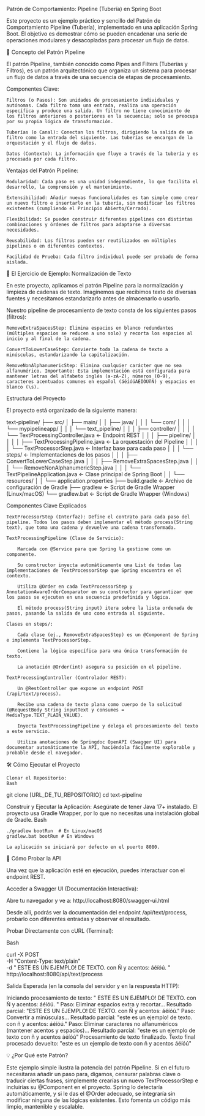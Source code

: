 Patrón de Comportamiento: Pipeline (Tubería) en Spring Boot

Este proyecto es un ejemplo práctico y sencillo del Patrón de Comportamiento Pipeline (Tubería), implementado en una aplicación Spring Boot. El objetivo es demostrar cómo se pueden encadenar una serie de operaciones modulares y desacopladas para procesar un flujo de datos.

🌟 Concepto del Patrón Pipeline

El patrón Pipeline, también conocido como Pipes and Filters (Tuberías y Filtros), es un patrón arquitectónico que organiza un sistema para procesar un flujo de datos a través de una secuencia de etapas de procesamiento.

Componentes Clave:

    Filtros (o Pasos): Son unidades de procesamiento individuales y autónomas. Cada filtro toma una entrada, realiza una operación específica y produce una salida. Un filtro no tiene conocimiento de los filtros anteriores o posteriores en la secuencia; solo se preocupa por su propia lógica de transformación.

    Tuberías (o Canal): Conectan los filtros, dirigiendo la salida de un filtro como la entrada del siguiente. Las tuberías se encargan de la orquestación y el flujo de datos.

    Datos (Contexto): La información que fluye a través de la tubería y es procesada por cada filtro.

Ventajas del Patrón Pipeline:

    Modularidad: Cada paso es una unidad independiente, lo que facilita el desarrollo, la comprensión y el mantenimiento.

    Extensibilidad: Añadir nuevas funcionalidades es tan simple como crear un nuevo filtro e insertarlo en la tubería, sin modificar los filtros existentes (cumpliendo el Principio Abierto/Cerrado).

    Flexibilidad: Se pueden construir diferentes pipelines con distintas combinaciones y órdenes de filtros para adaptarse a diversas necesidades.

    Reusabilidad: Los filtros pueden ser reutilizados en múltiples pipelines o en diferentes contextos.

    Facilidad de Prueba: Cada filtro individual puede ser probado de forma aislada.

🚀 El Ejercicio de Ejemplo: Normalización de Texto

En este proyecto, aplicamos el patrón Pipeline para la normalización y limpieza de cadenas de texto. Imaginemos que recibimos texto de diversas fuentes y necesitamos estandarizarlo antes de almacenarlo o usarlo.

Nuestro pipeline de procesamiento de texto consta de los siguientes pasos (filtros):

    RemoveExtraSpacesStep: Elimina espacios en blanco redundantes (múltiples espacios se reducen a uno solo) y recorta los espacios al inicio y al final de la cadena.

    ConvertToLowerCaseStep: Convierte toda la cadena de texto a minúsculas, estandarizando la capitalización.

    RemoveNonAlphanumericStep: Elimina cualquier carácter que no sea alfanumérico. Importante: Esta implementación está configurada para mantener letras del alfabeto inglés (a-zA-Z), números (0-9), caracteres acentuados comunes en español (áéíóúÁÉÍÓÚñÑ) y espacios en blanco (\s).

Estructura del Proyecto

El proyecto está organizado de la siguiente manera:

text-pipeline/
├── src/
│   ├── main/
│   │   ├── java/
│   │   │   └── com/
│   │   │       └── mypipelineapp/
│   │   │           └── text_pipeline/
│   │   │               ├── controller/
│   │   │               │   └── TextProcessingController.java  <- Endpoint REST
│   │   │               ├── pipeline/
│   │   │               │   ├── TextProcessingPipeline.java    <- La orquestación del Pipeline
│   │   │               │   └── TextProcessorStep.java         <- Interfaz base para cada paso
│   │   │               └── steps/                             <- Implementaciones de los pasos
│   │   │                   ├── ConvertToLowerCaseStep.java
│   │   │                   ├── RemoveExtraSpacesStep.java
│   │   │                   └── RemoveNonAlphanumericStep.java
│   │   │               └── TextPipelineApplication.java       <- Clase principal de Spring Boot
│   │   └── resources/
│   │       └── application.properties
├── build.gradle                                            <- Archivo de configuración de Gradle
├── gradlew                                                 <- Script de Gradle Wrapper (Linux/macOS)
└── gradlew.bat                                             <- Script de Gradle Wrapper (Windows)

Componentes Clave Explicados

    TextProcessorStep (Interfaz): Define el contrato para cada paso del pipeline. Todos los pasos deben implementar el método process(String text), que toma una cadena y devuelve una cadena transformada.

    TextProcessingPipeline (Clase de Servicio):

        Marcada con @Service para que Spring la gestione como un componente.

        Su constructor inyecta automáticamente una List de todas las implementaciones de TextProcessorStep que Spring encuentra en el contexto.

        Utiliza @Order en cada TextProcessorStep y AnnotationAwareOrderComparator en su constructor para garantizar que los pasos se ejecuten en una secuencia predefinida y lógica.

        El método process(String input) itera sobre la lista ordenada de pasos, pasando la salida de uno como entrada al siguiente.

    Clases en steps/:

        Cada clase (ej., RemoveExtraSpacesStep) es un @Component de Spring e implementa TextProcessorStep.

        Contiene la lógica específica para una única transformación de texto.

        La anotación @Order(int) asegura su posición en el pipeline.

    TextProcessingController (Controlador REST):

        Un @RestController que expone un endpoint POST (/api/text/process).

        Recibe una cadena de texto plana como cuerpo de la solicitud (@RequestBody String inputText y consumes = MediaType.TEXT_PLAIN_VALUE).

        Inyecta TextProcessingPipeline y delega el procesamiento del texto a este servicio.

        Utiliza anotaciones de Springdoc OpenAPI (Swagger UI) para documentar automáticamente la API, haciéndola fácilmente explorable y probable desde el navegador.

🛠️ Cómo Ejecutar el Proyecto

    Clonar el Repositorio:
    Bash

git clone [URL_DE_TU_REPOSITORIO]
cd text-pipeline

Construir y Ejecutar la Aplicación:
Asegúrate de tener Java 17+ instalado. El proyecto usa Gradle Wrapper, por lo que no necesitas una instalación global de Gradle.
Bash

    ./gradlew bootRun  # En Linux/macOS
    gradlew.bat bootRun # En Windows

    La aplicación se iniciará por defecto en el puerto 8080.

🧪 Cómo Probar la API

Una vez que la aplicación esté en ejecución, puedes interactuar con el endpoint REST.

Acceder a Swagger UI (Documentación Interactiva):

Abre tu navegador y ve a:
http://localhost:8080/swagger-ui.html

Desde allí, podrás ver la documentación del endpoint /api/text/process, probarlo con diferentes entradas y observar el resultado.

Probar Directamente con cURL (Terminal):

Bash

curl -X POST \
     -H "Content-Type: text/plain" \
     -d "  ESTE   ES  UN EJEMPLO!  DE TEXTO. con Ñ y acentos: áéíóú.  " \
     http://localhost:8080/api/text/process

Salida Esperada (en la consola del servidor y en la respuesta HTTP):

Iniciando procesamiento de texto: "  ESTE   ES  UN EJEMPLO!  DE TEXTO. con Ñ y acentos: áéíóú.  "
Paso: Eliminar espacios extra y recortar...
Resultado parcial: "ESTE ES UN EJEMPLO! DE TEXTO. con Ñ y acentos: áéíóú."
Paso: Convertir a minúsculas...
Resultado parcial: "este es un ejemplo! de texto. con ñ y acentos: áéíóú."
Paso: Eliminar caracteres no alfanuméricos (mantener acentos y espacios)...
Resultado parcial: "este es un ejemplo de texto con ñ y acentos áéíóú"
Procesamiento de texto finalizado.
Texto final procesado devuelto: "este es un ejemplo de texto con ñ y acentos áéíóú"

💡 ¿Por Qué este Patrón?

Este ejemplo simple ilustra la potencia del patrón Pipeline. Si en el futuro necesitaras añadir un paso para, digamos, censurar palabras clave o traducir ciertas frases, simplemente crearías un nuevo TextProcessorStep e incluirías su @Component en el proyecto. Spring lo detectaría automáticamente, y si le das el @Order adecuado, se integraría sin modificar ninguna de las lógicas existentes. Esto fomenta un código más limpio, mantenible y escalable.
